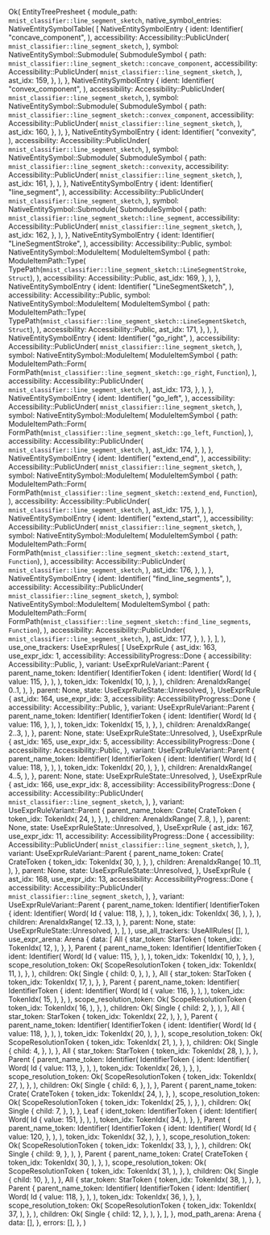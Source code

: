 Ok(
    EntityTreePresheet {
        module_path: `mnist_classifier::line_segment_sketch`,
        native_symbol_entries: NativeEntitySymbolTable(
            [
                NativeEntitySymbolEntry {
                    ident: Identifier(
                        "concave_component",
                    ),
                    accessibility: Accessibility::PublicUnder(
                        `mnist_classifier::line_segment_sketch`,
                    ),
                    symbol: NativeEntitySymbol::Submodule(
                        SubmoduleSymbol {
                            path: `mnist_classifier::line_segment_sketch::concave_component`,
                            accessibility: Accessibility::PublicUnder(
                                `mnist_classifier::line_segment_sketch`,
                            ),
                            ast_idx: 159,
                        },
                    ),
                },
                NativeEntitySymbolEntry {
                    ident: Identifier(
                        "convex_component",
                    ),
                    accessibility: Accessibility::PublicUnder(
                        `mnist_classifier::line_segment_sketch`,
                    ),
                    symbol: NativeEntitySymbol::Submodule(
                        SubmoduleSymbol {
                            path: `mnist_classifier::line_segment_sketch::convex_component`,
                            accessibility: Accessibility::PublicUnder(
                                `mnist_classifier::line_segment_sketch`,
                            ),
                            ast_idx: 160,
                        },
                    ),
                },
                NativeEntitySymbolEntry {
                    ident: Identifier(
                        "convexity",
                    ),
                    accessibility: Accessibility::PublicUnder(
                        `mnist_classifier::line_segment_sketch`,
                    ),
                    symbol: NativeEntitySymbol::Submodule(
                        SubmoduleSymbol {
                            path: `mnist_classifier::line_segment_sketch::convexity`,
                            accessibility: Accessibility::PublicUnder(
                                `mnist_classifier::line_segment_sketch`,
                            ),
                            ast_idx: 161,
                        },
                    ),
                },
                NativeEntitySymbolEntry {
                    ident: Identifier(
                        "line_segment",
                    ),
                    accessibility: Accessibility::PublicUnder(
                        `mnist_classifier::line_segment_sketch`,
                    ),
                    symbol: NativeEntitySymbol::Submodule(
                        SubmoduleSymbol {
                            path: `mnist_classifier::line_segment_sketch::line_segment`,
                            accessibility: Accessibility::PublicUnder(
                                `mnist_classifier::line_segment_sketch`,
                            ),
                            ast_idx: 162,
                        },
                    ),
                },
                NativeEntitySymbolEntry {
                    ident: Identifier(
                        "LineSegmentStroke",
                    ),
                    accessibility: Accessibility::Public,
                    symbol: NativeEntitySymbol::ModuleItem(
                        ModuleItemSymbol {
                            path: ModuleItemPath::Type(
                                TypePath(`mnist_classifier::line_segment_sketch::LineSegmentStroke`, `Struct`),
                            ),
                            accessibility: Accessibility::Public,
                            ast_idx: 169,
                        },
                    ),
                },
                NativeEntitySymbolEntry {
                    ident: Identifier(
                        "LineSegmentSketch",
                    ),
                    accessibility: Accessibility::Public,
                    symbol: NativeEntitySymbol::ModuleItem(
                        ModuleItemSymbol {
                            path: ModuleItemPath::Type(
                                TypePath(`mnist_classifier::line_segment_sketch::LineSegmentSketch`, `Struct`),
                            ),
                            accessibility: Accessibility::Public,
                            ast_idx: 171,
                        },
                    ),
                },
                NativeEntitySymbolEntry {
                    ident: Identifier(
                        "go_right",
                    ),
                    accessibility: Accessibility::PublicUnder(
                        `mnist_classifier::line_segment_sketch`,
                    ),
                    symbol: NativeEntitySymbol::ModuleItem(
                        ModuleItemSymbol {
                            path: ModuleItemPath::Form(
                                FormPath(`mnist_classifier::line_segment_sketch::go_right`, `Function`),
                            ),
                            accessibility: Accessibility::PublicUnder(
                                `mnist_classifier::line_segment_sketch`,
                            ),
                            ast_idx: 173,
                        },
                    ),
                },
                NativeEntitySymbolEntry {
                    ident: Identifier(
                        "go_left",
                    ),
                    accessibility: Accessibility::PublicUnder(
                        `mnist_classifier::line_segment_sketch`,
                    ),
                    symbol: NativeEntitySymbol::ModuleItem(
                        ModuleItemSymbol {
                            path: ModuleItemPath::Form(
                                FormPath(`mnist_classifier::line_segment_sketch::go_left`, `Function`),
                            ),
                            accessibility: Accessibility::PublicUnder(
                                `mnist_classifier::line_segment_sketch`,
                            ),
                            ast_idx: 174,
                        },
                    ),
                },
                NativeEntitySymbolEntry {
                    ident: Identifier(
                        "extend_end",
                    ),
                    accessibility: Accessibility::PublicUnder(
                        `mnist_classifier::line_segment_sketch`,
                    ),
                    symbol: NativeEntitySymbol::ModuleItem(
                        ModuleItemSymbol {
                            path: ModuleItemPath::Form(
                                FormPath(`mnist_classifier::line_segment_sketch::extend_end`, `Function`),
                            ),
                            accessibility: Accessibility::PublicUnder(
                                `mnist_classifier::line_segment_sketch`,
                            ),
                            ast_idx: 175,
                        },
                    ),
                },
                NativeEntitySymbolEntry {
                    ident: Identifier(
                        "extend_start",
                    ),
                    accessibility: Accessibility::PublicUnder(
                        `mnist_classifier::line_segment_sketch`,
                    ),
                    symbol: NativeEntitySymbol::ModuleItem(
                        ModuleItemSymbol {
                            path: ModuleItemPath::Form(
                                FormPath(`mnist_classifier::line_segment_sketch::extend_start`, `Function`),
                            ),
                            accessibility: Accessibility::PublicUnder(
                                `mnist_classifier::line_segment_sketch`,
                            ),
                            ast_idx: 176,
                        },
                    ),
                },
                NativeEntitySymbolEntry {
                    ident: Identifier(
                        "find_line_segments",
                    ),
                    accessibility: Accessibility::PublicUnder(
                        `mnist_classifier::line_segment_sketch`,
                    ),
                    symbol: NativeEntitySymbol::ModuleItem(
                        ModuleItemSymbol {
                            path: ModuleItemPath::Form(
                                FormPath(`mnist_classifier::line_segment_sketch::find_line_segments`, `Function`),
                            ),
                            accessibility: Accessibility::PublicUnder(
                                `mnist_classifier::line_segment_sketch`,
                            ),
                            ast_idx: 177,
                        },
                    ),
                },
            ],
        ),
        use_one_trackers: UseExprRules(
            [
                UseExprRule {
                    ast_idx: 163,
                    use_expr_idx: 1,
                    accessibility: AccessibilityProgress::Done {
                        accessibility: Accessibility::Public,
                    },
                    variant: UseExprRuleVariant::Parent {
                        parent_name_token: Identifier(
                            IdentifierToken {
                                ident: Identifier(
                                    Word(
                                        Id {
                                            value: 115,
                                        },
                                    ),
                                ),
                                token_idx: TokenIdx(
                                    10,
                                ),
                            },
                        ),
                        children: ArenaIdxRange(
                            0..1,
                        ),
                    },
                    parent: None,
                    state: UseExprRuleState::Unresolved,
                },
                UseExprRule {
                    ast_idx: 164,
                    use_expr_idx: 3,
                    accessibility: AccessibilityProgress::Done {
                        accessibility: Accessibility::Public,
                    },
                    variant: UseExprRuleVariant::Parent {
                        parent_name_token: Identifier(
                            IdentifierToken {
                                ident: Identifier(
                                    Word(
                                        Id {
                                            value: 116,
                                        },
                                    ),
                                ),
                                token_idx: TokenIdx(
                                    15,
                                ),
                            },
                        ),
                        children: ArenaIdxRange(
                            2..3,
                        ),
                    },
                    parent: None,
                    state: UseExprRuleState::Unresolved,
                },
                UseExprRule {
                    ast_idx: 165,
                    use_expr_idx: 5,
                    accessibility: AccessibilityProgress::Done {
                        accessibility: Accessibility::Public,
                    },
                    variant: UseExprRuleVariant::Parent {
                        parent_name_token: Identifier(
                            IdentifierToken {
                                ident: Identifier(
                                    Word(
                                        Id {
                                            value: 118,
                                        },
                                    ),
                                ),
                                token_idx: TokenIdx(
                                    20,
                                ),
                            },
                        ),
                        children: ArenaIdxRange(
                            4..5,
                        ),
                    },
                    parent: None,
                    state: UseExprRuleState::Unresolved,
                },
                UseExprRule {
                    ast_idx: 166,
                    use_expr_idx: 8,
                    accessibility: AccessibilityProgress::Done {
                        accessibility: Accessibility::PublicUnder(
                            `mnist_classifier::line_segment_sketch`,
                        ),
                    },
                    variant: UseExprRuleVariant::Parent {
                        parent_name_token: Crate(
                            CrateToken {
                                token_idx: TokenIdx(
                                    24,
                                ),
                            },
                        ),
                        children: ArenaIdxRange(
                            7..8,
                        ),
                    },
                    parent: None,
                    state: UseExprRuleState::Unresolved,
                },
                UseExprRule {
                    ast_idx: 167,
                    use_expr_idx: 11,
                    accessibility: AccessibilityProgress::Done {
                        accessibility: Accessibility::PublicUnder(
                            `mnist_classifier::line_segment_sketch`,
                        ),
                    },
                    variant: UseExprRuleVariant::Parent {
                        parent_name_token: Crate(
                            CrateToken {
                                token_idx: TokenIdx(
                                    30,
                                ),
                            },
                        ),
                        children: ArenaIdxRange(
                            10..11,
                        ),
                    },
                    parent: None,
                    state: UseExprRuleState::Unresolved,
                },
                UseExprRule {
                    ast_idx: 168,
                    use_expr_idx: 13,
                    accessibility: AccessibilityProgress::Done {
                        accessibility: Accessibility::PublicUnder(
                            `mnist_classifier::line_segment_sketch`,
                        ),
                    },
                    variant: UseExprRuleVariant::Parent {
                        parent_name_token: Identifier(
                            IdentifierToken {
                                ident: Identifier(
                                    Word(
                                        Id {
                                            value: 118,
                                        },
                                    ),
                                ),
                                token_idx: TokenIdx(
                                    36,
                                ),
                            },
                        ),
                        children: ArenaIdxRange(
                            12..13,
                        ),
                    },
                    parent: None,
                    state: UseExprRuleState::Unresolved,
                },
            ],
        ),
        use_all_trackers: UseAllRules(
            [],
        ),
        use_expr_arena: Arena {
            data: [
                All {
                    star_token: StarToken {
                        token_idx: TokenIdx(
                            12,
                        ),
                    },
                },
                Parent {
                    parent_name_token: Identifier(
                        IdentifierToken {
                            ident: Identifier(
                                Word(
                                    Id {
                                        value: 115,
                                    },
                                ),
                            ),
                            token_idx: TokenIdx(
                                10,
                            ),
                        },
                    ),
                    scope_resolution_token: Ok(
                        ScopeResolutionToken {
                            token_idx: TokenIdx(
                                11,
                            ),
                        },
                    ),
                    children: Ok(
                        Single {
                            child: 0,
                        },
                    ),
                },
                All {
                    star_token: StarToken {
                        token_idx: TokenIdx(
                            17,
                        ),
                    },
                },
                Parent {
                    parent_name_token: Identifier(
                        IdentifierToken {
                            ident: Identifier(
                                Word(
                                    Id {
                                        value: 116,
                                    },
                                ),
                            ),
                            token_idx: TokenIdx(
                                15,
                            ),
                        },
                    ),
                    scope_resolution_token: Ok(
                        ScopeResolutionToken {
                            token_idx: TokenIdx(
                                16,
                            ),
                        },
                    ),
                    children: Ok(
                        Single {
                            child: 2,
                        },
                    ),
                },
                All {
                    star_token: StarToken {
                        token_idx: TokenIdx(
                            22,
                        ),
                    },
                },
                Parent {
                    parent_name_token: Identifier(
                        IdentifierToken {
                            ident: Identifier(
                                Word(
                                    Id {
                                        value: 118,
                                    },
                                ),
                            ),
                            token_idx: TokenIdx(
                                20,
                            ),
                        },
                    ),
                    scope_resolution_token: Ok(
                        ScopeResolutionToken {
                            token_idx: TokenIdx(
                                21,
                            ),
                        },
                    ),
                    children: Ok(
                        Single {
                            child: 4,
                        },
                    ),
                },
                All {
                    star_token: StarToken {
                        token_idx: TokenIdx(
                            28,
                        ),
                    },
                },
                Parent {
                    parent_name_token: Identifier(
                        IdentifierToken {
                            ident: Identifier(
                                Word(
                                    Id {
                                        value: 113,
                                    },
                                ),
                            ),
                            token_idx: TokenIdx(
                                26,
                            ),
                        },
                    ),
                    scope_resolution_token: Ok(
                        ScopeResolutionToken {
                            token_idx: TokenIdx(
                                27,
                            ),
                        },
                    ),
                    children: Ok(
                        Single {
                            child: 6,
                        },
                    ),
                },
                Parent {
                    parent_name_token: Crate(
                        CrateToken {
                            token_idx: TokenIdx(
                                24,
                            ),
                        },
                    ),
                    scope_resolution_token: Ok(
                        ScopeResolutionToken {
                            token_idx: TokenIdx(
                                25,
                            ),
                        },
                    ),
                    children: Ok(
                        Single {
                            child: 7,
                        },
                    ),
                },
                Leaf {
                    ident_token: IdentifierToken {
                        ident: Identifier(
                            Word(
                                Id {
                                    value: 151,
                                },
                            ),
                        ),
                        token_idx: TokenIdx(
                            34,
                        ),
                    },
                },
                Parent {
                    parent_name_token: Identifier(
                        IdentifierToken {
                            ident: Identifier(
                                Word(
                                    Id {
                                        value: 120,
                                    },
                                ),
                            ),
                            token_idx: TokenIdx(
                                32,
                            ),
                        },
                    ),
                    scope_resolution_token: Ok(
                        ScopeResolutionToken {
                            token_idx: TokenIdx(
                                33,
                            ),
                        },
                    ),
                    children: Ok(
                        Single {
                            child: 9,
                        },
                    ),
                },
                Parent {
                    parent_name_token: Crate(
                        CrateToken {
                            token_idx: TokenIdx(
                                30,
                            ),
                        },
                    ),
                    scope_resolution_token: Ok(
                        ScopeResolutionToken {
                            token_idx: TokenIdx(
                                31,
                            ),
                        },
                    ),
                    children: Ok(
                        Single {
                            child: 10,
                        },
                    ),
                },
                All {
                    star_token: StarToken {
                        token_idx: TokenIdx(
                            38,
                        ),
                    },
                },
                Parent {
                    parent_name_token: Identifier(
                        IdentifierToken {
                            ident: Identifier(
                                Word(
                                    Id {
                                        value: 118,
                                    },
                                ),
                            ),
                            token_idx: TokenIdx(
                                36,
                            ),
                        },
                    ),
                    scope_resolution_token: Ok(
                        ScopeResolutionToken {
                            token_idx: TokenIdx(
                                37,
                            ),
                        },
                    ),
                    children: Ok(
                        Single {
                            child: 12,
                        },
                    ),
                },
            ],
        },
        mod_path_arena: Arena {
            data: [],
        },
        errors: [],
    },
)